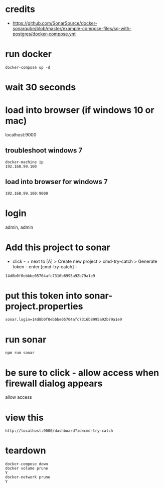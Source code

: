 # credits
- https://github.com/SonarSource/docker-sonarqube/blob/master/example-compose-files/sq-with-postgres/docker-compose.yml

# run docker
```
docker-compose up -d
```
# wait 30 seconds

# load into browser (if windows 10 or mac)
localhost:9000

## troubleshoot windows 7
```
docker-machine ip
192.168.99.100
```
## load into browser for windows 7 
```
192.168.99.100:9000
```

# login 
admin, admin

# Add this project to sonar 
- click - + next to [A] > Create new project > cmd-try-catch > Generate token - enter [cmd-try-catch] - 
```
14d8b0f0ebbbe05704afc7316b8995a92b79a1e9
```
# put this token into sonar-project.properties 
```
sonar.login=14d8b0f0ebbbe05704afc7316b8995a92b79a1e9
```
# run sonar 
```
npm run sonar 
```

# be sure to click - allow access when firewall dialog appears
allow access

# view this 
```
http://localhost:9000/dashboard?id=cmd-try-catch
```

# teardown
```
docker-compose down
docker volume prune 
Y
docker-network prune
Y
```
